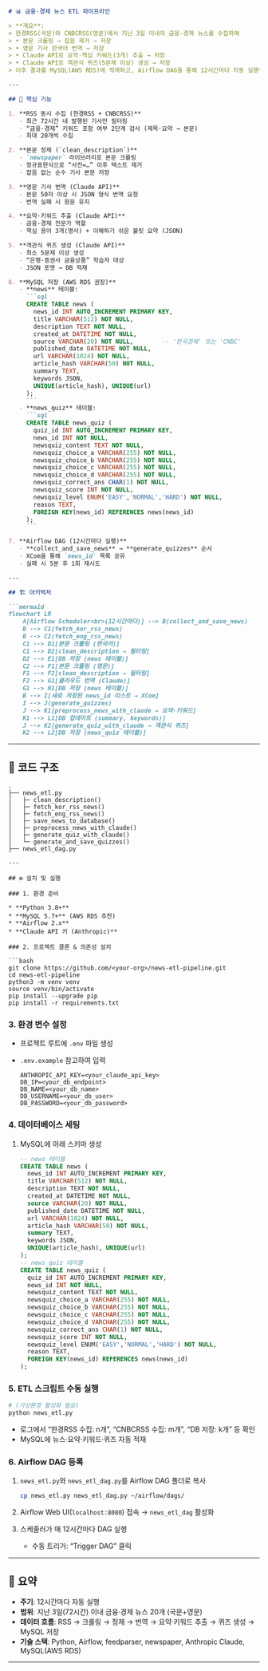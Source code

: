 ````markdown
# 📊 금융·경제 뉴스 ETL 파이프라인

> **개요**:  
> 한경RSS(국문)와 CNBCRSS(영문)에서 지난 3일 이내의 금융·경제 뉴스를 수집하여  
> • 본문 크롤링 → 잡음 제거 → 저장  
> • 영문 기사 한국어 번역 → 저장  
> • Claude API로 요약·핵심 키워드(3개) 추출 → 저장  
> • Claude API로 객관식 퀴즈(5문제 이상) 생성 → 저장  
> 이후 결과를 MySQL(AWS RDS)에 적재하고, Airflow DAG을 통해 12시간마다 자동 실행됩니다.

---

## 🔑 핵심 기능

1. **RSS 동시 수집 (한경RSS + CNBCRSS)**  
   - 최근 72시간 내 발행된 기사만 필터링  
   - “금융·경제” 키워드 포함 여부 2단계 검사 (제목·요약 → 본문)  
   - 최대 20개씩 수집

2. **본문 정제 (`clean_description`)**  
   - `newspaper` 라이브러리로 본문 크롤링  
   - 정규표현식으로 “사진=…” 이후 텍스트 제거  
   - 잡음 없는 순수 기사 본문 저장

3. **영문 기사 번역 (Claude API)**  
   - 본문 50자 이상 시 JSON 형식 번역 요청  
   - 번역 실패 시 원문 유지

4. **요약·키워드 추출 (Claude API)**  
   - 금융·경제 전문가 역할  
   - 핵심 용어 3개(명사) + 이해하기 쉬운 불릿 요약 (JSON)

5. **객관식 퀴즈 생성 (Claude API)**  
   - 최소 5문제 이상 생성  
   - “은행·증권사 금융상품” 학습자 대상  
   - JSON 포맷 → DB 적재

6. **MySQL 저장 (AWS RDS 권장)**  
   - **news** 테이블:  
     ```sql
     CREATE TABLE news (
       news_id INT AUTO_INCREMENT PRIMARY KEY,
       title VARCHAR(512) NOT NULL,
       description TEXT NOT NULL,
       created_at DATETIME NOT NULL,
       source VARCHAR(20) NOT NULL,        -- '한국경제' 또는 'CNBC'
       published_date DATETIME NOT NULL,
       url VARCHAR(1024) NOT NULL,
       article_hash VARCHAR(50) NOT NULL,
       summary TEXT,
       keywords JSON,
       UNIQUE(article_hash), UNIQUE(url)
     );
     ```
   - **news_quiz** 테이블:  
     ```sql
     CREATE TABLE news_quiz (
       quiz_id INT AUTO_INCREMENT PRIMARY KEY,
       news_id INT NOT NULL,
       newsquiz_content TEXT NOT NULL,
       newsquiz_choice_a VARCHAR(255) NOT NULL,
       newsquiz_choice_b VARCHAR(255) NOT NULL,
       newsquiz_choice_c VARCHAR(255) NOT NULL,
       newsquiz_choice_d VARCHAR(255) NOT NULL,
       newsquiz_correct_ans CHAR(1) NOT NULL,
       newsquiz_score INT NOT NULL,
       newsquiz_level ENUM('EASY','NORMAL','HARD') NOT NULL,
       reason TEXT,
       FOREIGN KEY(news_id) REFERENCES news(news_id)
     );
     ```

7. **Airflow DAG (12시간마다 실행)**  
   - **collect_and_save_news** → **generate_quizzes** 순서  
   - XCom을 통해 `news_id` 목록 공유  
   - 실패 시 5분 후 1회 재시도  

---

## 🏗️ 아키텍처

```mermaid
flowchart LR
    A[Airflow Scheduler<br>(12시간마다)] --> B(collect_and_save_news)
    B --> C1(fetch_kor_rss_news)
    B --> C2(fetch_eng_rss_news)
    C1 --> D1[본문 크롤링 (한국어)]
    C1 --> D2[clean_description → 필터링]
    D2 --> E1[DB 저장 (news 테이블)]
    C2 --> F1[본문 크롤링 (영문)]
    F1 --> F2[clean_description → 필터링]
    F2 --> G1[클라우드 번역 (Claude)]
    G1 --> H1[DB 저장 (news 테이블)]
    B --> I[새로 저장된 news_id 리스트 → XCom]
    I --> J(generate_quizzes)
    J --> K1[preprocess_news_with_claude → 요약·키워드]
    K1 --> L1[DB 업데이트 (summary, keywords)]
    J --> K2[generate_quiz_with_claude → 객관식 퀴즈]
    K2 --> L2[DB 저장 (news_quiz 테이블)]
````

---

## 📁 코드 구조

```
.
├── news_etl.py 
│   ├─ clean_description()  
│   ├─ fetch_kor_rss_news()  
│   ├─ fetch_eng_rss_news()  
│   ├─ save_news_to_database()  
│   ├─ preprocess_news_with_claude()  
│   ├─ generate_quiz_with_claude()  
│   └─ generate_and_save_quizzes()
├── news_etl_dag.py        

---

## ⚙️ 설치 및 실행

### 1. 환경 준비

* **Python 3.8+**
* **MySQL 5.7+** (AWS RDS 추천)
* **Airflow 2.x**
* **Claude API 키 (Anthropic)**

### 2. 프로젝트 클론 & 의존성 설치

```bash
git clone https://github.com/<your-org>/news-etl-pipeline.git
cd news-etl-pipeline
python3 -m venv venv
source venv/bin/activate
pip install --upgrade pip
pip install -r requirements.txt
```

### 3. 환경 변수 설정

* 프로젝트 루트에 `.env` 파일 생성
* `.env.example` 참고하여 입력

  ```
  ANTHROPIC_API_KEY=<your_claude_api_key>
  DB_IP=<your_db_endpoint>
  DB_NAME=<your_db_name>
  DB_USERNAME=<your_db_user>
  DB_PASSWORD=<your_db_password>
  ```

### 4. 데이터베이스 세팅

1. MySQL에 아래 스키마 생성

   ```sql
   -- news 테이블
   CREATE TABLE news (
     news_id INT AUTO_INCREMENT PRIMARY KEY,
     title VARCHAR(512) NOT NULL,
     description TEXT NOT NULL,
     created_at DATETIME NOT NULL,
     source VARCHAR(20) NOT NULL,
     published_date DATETIME NOT NULL,
     url VARCHAR(1024) NOT NULL,
     article_hash VARCHAR(50) NOT NULL,
     summary TEXT,
     keywords JSON,
     UNIQUE(article_hash), UNIQUE(url)
   );
   -- news_quiz 테이블
   CREATE TABLE news_quiz (
     quiz_id INT AUTO_INCREMENT PRIMARY KEY,
     news_id INT NOT NULL,
     newsquiz_content TEXT NOT NULL,
     newsquiz_choice_a VARCHAR(255) NOT NULL,
     newsquiz_choice_b VARCHAR(255) NOT NULL,
     newsquiz_choice_c VARCHAR(255) NOT NULL,
     newsquiz_choice_d VARCHAR(255) NOT NULL,
     newsquiz_correct_ans CHAR(1) NOT NULL,
     newsquiz_score INT NOT NULL,
     newsquiz_level ENUM('EASY','NORMAL','HARD') NOT NULL,
     reason TEXT,
     FOREIGN KEY(news_id) REFERENCES news(news_id)
   );
   ```

### 5. ETL 스크립트 수동 실행

```bash
# (가상환경 활성화 필요)
python news_etl.py
```

* 로그에서 “한경RSS 수집: n개”, “CNBCRSS 수집: m개”, “DB 저장: k개” 등 확인
* MySQL에 뉴스·요약·키워드·퀴즈 자동 적재

### 6. Airflow DAG 등록

1. `news_etl.py`와 `news_etl_dag.py`를 Airflow DAG 폴더로 복사

   ```bash
   cp news_etl.py news_etl_dag.py ~/airflow/dags/
   ```
2. Airflow Web UI(`localhost:8080`) 접속 → `news_etl_dag` 활성화
3. 스케줄러가 매 12시간마다 DAG 실행

   * 수동 트리거: “Trigger DAG” 클릭

---

## 📑 요약

* **주기**: 12시간마다 자동 실행
* **범위**: 지난 3일(72시간) 이내 금융·경제 뉴스 20개 (국문+영문)
* **데이터 흐름**: RSS → 크롤링 → 정제 → 번역 → 요약·키워드 추출 → 퀴즈 생성 → MySQL 저장
* **기술 스택**: Python, Airflow, feedparser, newspaper, Anthropic Claude, MySQL(AWS RDS)

---